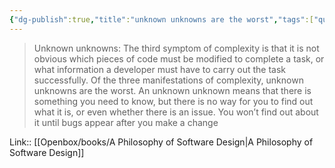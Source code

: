 ```yaml
---
{"dg-publish":true,"title":"unknown unknowns are the worst","tags":["quotes"],"date":"2023-05-09T09:57:39+04:00","modified_at":"2023-08-11T15:04:02+03:00","alias":"unknown unknowns are the worst","dg-path":"/quotes/202305090957.md","permalink":"/quotes/202305090957/","dgPassFrontmatter":true}
---
```



> Unknown unknowns: The third symptom of complexity is that it is not obvious which pieces of code must be modified to complete a task, or what information a developer must have to carry out the task successfully. Of the three manifestations of complexity, unknown unknowns are the worst. An unknown unknown means that there is something you need to know, but there is no way for you to find out what it is, or even whether there is an issue. You won’t find out about it until bugs appear after you make a change 

Link:: [[Openbox/books/A Philosophy of Software Design|A Philosophy of Software Design]]
